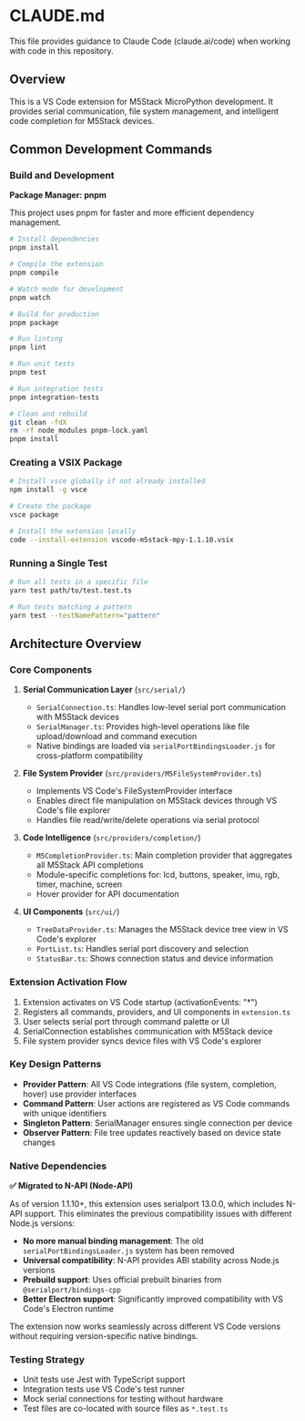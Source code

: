 # CLAUDE.md

This file provides guidance to Claude Code (claude.ai/code) when working with code in this repository.

## Overview

This is a VS Code extension for M5Stack MicroPython development. It provides serial communication, file system management, and intelligent code completion for M5Stack devices.

## Common Development Commands

### Build and Development

**Package Manager: pnpm**

This project uses pnpm for faster and more efficient dependency management.

```bash
# Install dependencies
pnpm install

# Compile the extension
pnpm compile

# Watch mode for development
pnpm watch

# Build for production
pnpm package

# Run linting
pnpm lint

# Run unit tests
pnpm test

# Run integration tests
pnpm integration-tests

# Clean and rebuild
git clean -fdX
rm -rf node_modules pnpm-lock.yaml
pnpm install
```

### Creating a VSIX Package
```bash
# Install vsce globally if not already installed
npm install -g vsce

# Create the package
vsce package

# Install the extension locally
code --install-extension vscode-m5stack-mpy-1.1.10.vsix
```

### Running a Single Test
```bash
# Run all tests in a specific file
yarn test path/to/test.test.ts

# Run tests matching a pattern
yarn test --testNamePattern="pattern"
```

## Architecture Overview

### Core Components

1. **Serial Communication Layer** (`src/serial/`)
   - `SerialConnection.ts`: Handles low-level serial port communication with M5Stack devices
   - `SerialManager.ts`: Provides high-level operations like file upload/download and command execution
   - Native bindings are loaded via `serialPortBindingsLoader.js` for cross-platform compatibility

2. **File System Provider** (`src/providers/M5FileSystemProvider.ts`)
   - Implements VS Code's FileSystemProvider interface
   - Enables direct file manipulation on M5Stack devices through VS Code's file explorer
   - Handles file read/write/delete operations via serial protocol

3. **Code Intelligence** (`src/providers/completion/`)
   - `M5CompletionProvider.ts`: Main completion provider that aggregates all M5Stack API completions
   - Module-specific completions for: lcd, buttons, speaker, imu, rgb, timer, machine, screen
   - Hover provider for API documentation

4. **UI Components** (`src/ui/`)
   - `TreeDataProvider.ts`: Manages the M5Stack device tree view in VS Code's explorer
   - `PortList.ts`: Handles serial port discovery and selection
   - `StatusBar.ts`: Shows connection status and device information

### Extension Activation Flow

1. Extension activates on VS Code startup (activationEvents: "*")
2. Registers all commands, providers, and UI components in `extension.ts`
3. User selects serial port through command palette or UI
4. SerialConnection establishes communication with M5Stack device
5. File system provider syncs device files with VS Code's explorer

### Key Design Patterns

- **Provider Pattern**: All VS Code integrations (file system, completion, hover) use provider interfaces
- **Command Pattern**: User actions are registered as VS Code commands with unique identifiers
- **Singleton Pattern**: SerialManager ensures single connection per device
- **Observer Pattern**: File tree updates reactively based on device state changes

### Native Dependencies

**✅ Migrated to N-API (Node-API)**

As of version 1.1.10+, this extension uses serialport 13.0.0, which includes N-API support. This eliminates the previous compatibility issues with different Node.js versions:

- **No more manual binding management**: The old `serialPortBindingsLoader.js` system has been removed
- **Universal compatibility**: N-API provides ABI stability across Node.js versions
- **Prebuild support**: Uses official prebuilt binaries from `@serialport/bindings-cpp`
- **Better Electron support**: Significantly improved compatibility with VS Code's Electron runtime

The extension now works seamlessly across different VS Code versions without requiring version-specific native bindings.

### Testing Strategy

- Unit tests use Jest with TypeScript support
- Integration tests use VS Code's test runner
- Mock serial connections for testing without hardware
- Test files are co-located with source files as `*.test.ts`